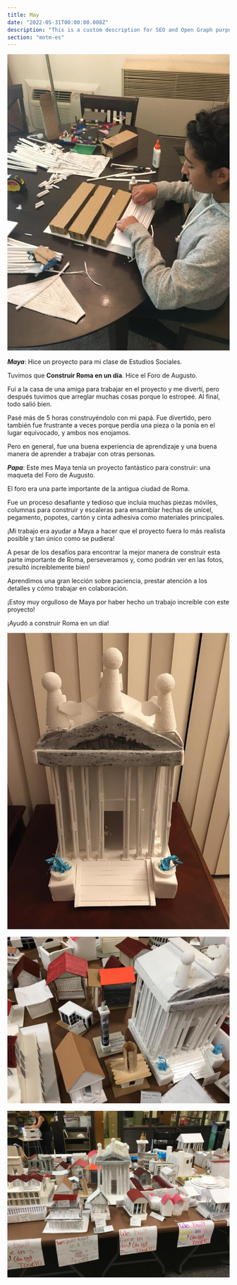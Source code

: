 ```yaml
---
title: May
date: "2022-05-31T00:00:00.000Z"
description: "This is a custom description for SEO and Open Graph purposes, rather than the default generated excerpt. Simply add a description field to the frontmatter."
section: "motm-es"
---
```


![PostImg](../images/may22-1.jpg)

***Maya***: Hice un proyecto para mi clase de Estudios Sociales.

Tuvimos que **Construir Roma en un día**. Hice el Foro de Augusto.

Fui a la casa de una amiga para trabajar en el proyecto y me divertí, pero después tuvimos que arreglar muchas cosas porque lo estropeé. Al final, todo salió bien.

Pasé más de 5 horas construyéndolo con mi papá. Fue divertido, pero también fue frustrante a veces porque perdía una pieza o la ponía en el lugar equivocado, y ambos nos enojamos.

Pero en general, fue una buena experiencia de aprendizaje y una buena manera de aprender a trabajar con otras personas.

***Papa***: Este mes Maya tenía un proyecto fantástico para construir: una maqueta del Foro de Augusto.

El foro era una parte importante de la antigua ciudad de Roma.

Fue un proceso desafiante y tedioso que incluía muchas piezas móviles, columnas para construir y escaleras para ensamblar hechas de unicel, pegamento, popotes, cartón y cinta adhesiva como materiales principales.

¡Mi trabajo era ayudar a Maya a hacer que el proyecto fuera lo más realista posible y tan único como se pudiera!

A pesar de los desafíos para encontrar la mejor manera de construir esta parte importante de Roma, perseveramos y, como podrán ver en las fotos, ¡resultó increíblemente bien!

Aprendimos una gran lección sobre paciencia, prestar atención a los detalles y cómo trabajar en colaboración.

¡Estoy muy orgulloso de Maya por haber hecho un trabajo increíble con este proyecto!

¡Ayudó a construir Roma en un día!

![PostImg](../images/may22-2.jpg)

![PostImg](../images/may22-3.jpg)

![PostImg](../images/may22-4.jpg)
